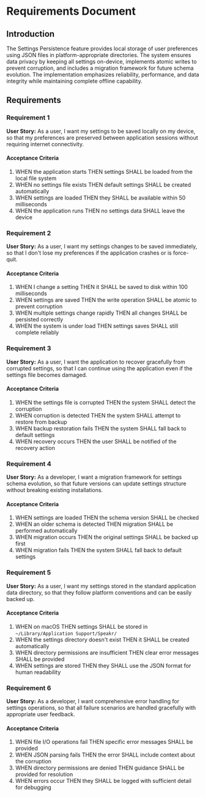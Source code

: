 # Requirements Document

## Introduction

The Settings Persistence feature provides local storage of user preferences using JSON files in
platform-appropriate directories. The system ensures data privacy by keeping all settings on-device,
implements atomic writes to prevent corruption, and includes a migration framework for future schema
evolution. The implementation emphasizes reliability, performance, and data integrity while
maintaining complete offline capability.

## Requirements

### Requirement 1

**User Story:** As a user, I want my settings to be saved locally on my device, so that my
preferences are preserved between application sessions without requiring internet connectivity.

#### Acceptance Criteria

1. WHEN the application starts THEN settings SHALL be loaded from the local file system
2. WHEN no settings file exists THEN default settings SHALL be created automatically
3. WHEN settings are loaded THEN they SHALL be available within 50 milliseconds
4. WHEN the application runs THEN no settings data SHALL leave the device

### Requirement 2

**User Story:** As a user, I want my settings changes to be saved immediately, so that I don't lose
my preferences if the application crashes or is force-quit.

#### Acceptance Criteria

1. WHEN I change a setting THEN it SHALL be saved to disk within 100 milliseconds
2. WHEN settings are saved THEN the write operation SHALL be atomic to prevent corruption
3. WHEN multiple settings change rapidly THEN all changes SHALL be persisted correctly
4. WHEN the system is under load THEN settings saves SHALL still complete reliably

### Requirement 3

**User Story:** As a user, I want the application to recover gracefully from corrupted settings, so
that I can continue using the application even if the settings file becomes damaged.

#### Acceptance Criteria

1. WHEN the settings file is corrupted THEN the system SHALL detect the corruption
2. WHEN corruption is detected THEN the system SHALL attempt to restore from backup
3. WHEN backup restoration fails THEN the system SHALL fall back to default settings
4. WHEN recovery occurs THEN the user SHALL be notified of the recovery action

### Requirement 4

**User Story:** As a developer, I want a migration framework for settings schema evolution, so that
future versions can update settings structure without breaking existing installations.

#### Acceptance Criteria

1. WHEN settings are loaded THEN the schema version SHALL be checked
2. WHEN an older schema is detected THEN migration SHALL be performed automatically
3. WHEN migration occurs THEN the original settings SHALL be backed up first
4. WHEN migration fails THEN the system SHALL fall back to default settings

### Requirement 5

**User Story:** As a user, I want my settings stored in the standard application data directory, so
that they follow platform conventions and can be easily backed up.

#### Acceptance Criteria

1. WHEN on macOS THEN settings SHALL be stored in `~/Library/Application Support/Speakr/`
2. WHEN the settings directory doesn't exist THEN it SHALL be created automatically
3. WHEN directory permissions are insufficient THEN clear error messages SHALL be provided
4. WHEN settings are stored THEN they SHALL use the JSON format for human readability

### Requirement 6

**User Story:** As a developer, I want comprehensive error handling for settings operations, so that
all failure scenarios are handled gracefully with appropriate user feedback.

#### Acceptance Criteria

1. WHEN file I/O operations fail THEN specific error messages SHALL be provided
2. WHEN JSON parsing fails THEN the error SHALL include context about the corruption
3. WHEN directory permissions are denied THEN guidance SHALL be provided for resolution
4. WHEN errors occur THEN they SHALL be logged with sufficient detail for debugging
